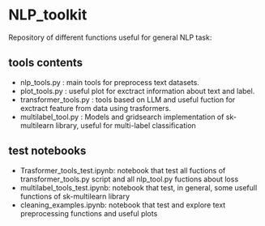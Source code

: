# NLP_toolkit
Repository of different functions useful for general NLP task:

## tools contents
* nlp_tools.py : main tools for preprocess text datasets.
* plot_tools.py : useful plot for exctract information about text and label.
* transformer_tools.py : tools based on LLM and useful fuction for exctract feature from data using trasformers.
* multilabel_tool.py : Models and gridsearch implementation of sk-multilearn library, useful for multi-label classification
## test notebooks
* Trasformer_tools_test.ipynb: notebook that test all fuctions of transformer_tools.py script and all nlp_tool.py fuctions about loss
* multilabel_tools_test.ipynb: notebook that test, in general, some usefull functions of sk-multilearn library
* cleaning_examples.ipynb: notebook that test and explore text preprocessing functions and useful plots
